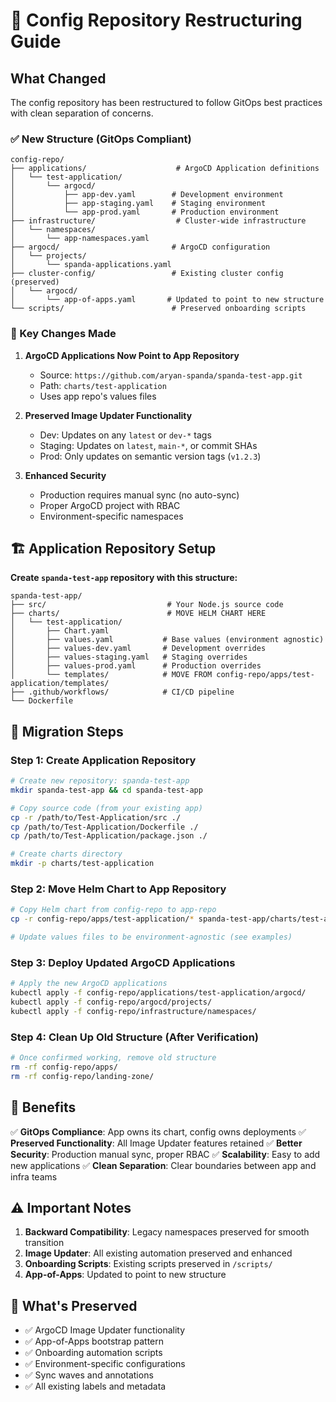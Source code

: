 # 🚀 Config Repository Restructuring Guide

## What Changed

The config repository has been restructured to follow GitOps best practices with clean separation of concerns.

### ✅ New Structure (GitOps Compliant)

```
config-repo/
├── applications/                    # ArgoCD Application definitions
│   └── test-application/
│       └── argocd/
│           ├── app-dev.yaml        # Development environment
│           ├── app-staging.yaml    # Staging environment
│           └── app-prod.yaml       # Production environment
├── infrastructure/                  # Cluster-wide infrastructure
│   └── namespaces/
│       └── app-namespaces.yaml
├── argocd/                         # ArgoCD configuration
│   └── projects/
│       └── spanda-applications.yaml
├── cluster-config/                 # Existing cluster config (preserved)
│   └── argocd/
│       └── app-of-apps.yaml       # Updated to point to new structure
└── scripts/                        # Preserved onboarding scripts
```

### 🔄 Key Changes Made

1. **ArgoCD Applications Now Point to App Repository**
   - Source: `https://github.com/aryan-spanda/spanda-test-app.git`
   - Path: `charts/test-application`
   - Uses app repo's values files

2. **Preserved Image Updater Functionality**
   - Dev: Updates on any `latest` or `dev-*` tags
   - Staging: Updates on `latest`, `main-*`, or commit SHAs
   - Prod: Only updates on semantic version tags (`v1.2.3`)

3. **Enhanced Security**
   - Production requires manual sync (no auto-sync)
   - Proper ArgoCD project with RBAC
   - Environment-specific namespaces

## 🏗️ Application Repository Setup

**Create `spanda-test-app` repository with this structure:**

```
spanda-test-app/
├── src/                           # Your Node.js source code
├── charts/                        # MOVE HELM CHART HERE
│   └── test-application/
│       ├── Chart.yaml
│       ├── values.yaml           # Base values (environment agnostic)
│       ├── values-dev.yaml       # Development overrides  
│       ├── values-staging.yaml   # Staging overrides
│       ├── values-prod.yaml      # Production overrides
│       └── templates/            # MOVE FROM config-repo/apps/test-application/templates/
├── .github/workflows/            # CI/CD pipeline
└── Dockerfile
```

## 🔧 Migration Steps

### Step 1: Create Application Repository
```bash
# Create new repository: spanda-test-app
mkdir spanda-test-app && cd spanda-test-app

# Copy source code (from your existing app)
cp -r /path/to/Test-Application/src ./
cp /path/to/Test-Application/Dockerfile ./
cp /path/to/Test-Application/package.json ./

# Create charts directory
mkdir -p charts/test-application
```

### Step 2: Move Helm Chart to App Repository
```bash
# Copy Helm chart from config-repo to app-repo
cp -r config-repo/apps/test-application/* spanda-test-app/charts/test-application/

# Update values files to be environment-agnostic (see examples)
```

### Step 3: Deploy Updated ArgoCD Applications
```bash
# Apply the new ArgoCD applications
kubectl apply -f config-repo/applications/test-application/argocd/
kubectl apply -f config-repo/argocd/projects/
kubectl apply -f config-repo/infrastructure/namespaces/
```

### Step 4: Clean Up Old Structure (After Verification)
```bash
# Once confirmed working, remove old structure
rm -rf config-repo/apps/
rm -rf config-repo/landing-zone/
```

## 🎯 Benefits

✅ **GitOps Compliance**: App owns its chart, config owns deployments
✅ **Preserved Functionality**: All Image Updater features retained
✅ **Better Security**: Production manual sync, proper RBAC
✅ **Scalability**: Easy to add new applications
✅ **Clean Separation**: Clear boundaries between app and infra teams

## ⚠️ Important Notes

1. **Backward Compatibility**: Legacy namespaces preserved for smooth transition
2. **Image Updater**: All existing automation preserved and enhanced
3. **Onboarding Scripts**: Existing scripts preserved in `/scripts/`
4. **App-of-Apps**: Updated to point to new structure

## 🔄 What's Preserved

- ✅ ArgoCD Image Updater functionality
- ✅ App-of-Apps bootstrap pattern  
- ✅ Onboarding automation scripts
- ✅ Environment-specific configurations
- ✅ Sync waves and annotations
- ✅ All existing labels and metadata
